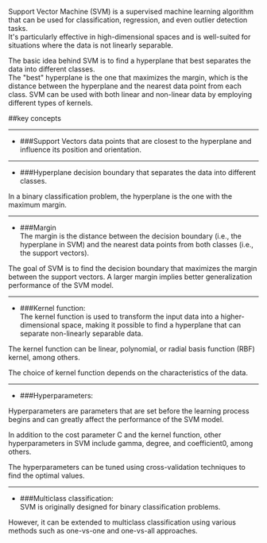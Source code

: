 Support Vector Machine (SVM) is a supervised machine learning algorithm that can be used for classification, regression, and even outlier detection tasks.  
It's particularly effective in high-dimensional spaces and is well-suited for situations where the data is not linearly separable.
 

The basic idea behind SVM is to find a hyperplane that best separates the data into different classes.  
The "best" hyperplane is the one that maximizes the margin, which is the distance between the hyperplane and the nearest data point from each class. SVM can be used with both linear and non-linear data by employing different types of kernels.

##key concepts

--------

* ###Support Vectors
data points that are closest to the hyperplane and influence its position and orientation.

-------

* ###Hyperplane
decision boundary that separates the data into different classes.

In a binary classification problem, the hyperplane is the one with the maximum margin.

-------

* ###Margin  
The margin is the distance between the decision boundary (i.e., the hyperplane in SVM) and the nearest data points from both classes (i.e., the support vectors). 

The goal of SVM is to find the decision boundary that maximizes the margin between the support vectors.
A larger margin implies better generalization performance of the SVM model.  

----

* ###Kernel function:  
The kernel function is used to transform the input data into a higher-dimensional space, making it possible to find a hyperplane that can separate non-linearly separable data.  

The kernel function can be linear, polynomial, or radial basis function (RBF) kernel, among others.  

The choice of kernel function depends on the characteristics of the data.

----

* ###Hyperparameters:  

Hyperparameters are parameters that are set before the learning process begins and can greatly affect the performance of the SVM model.  

In addition to the cost parameter C and the kernel function, other hyperparameters in SVM include gamma, degree, and coefficient0, among others.  

The hyperparameters can be tuned using cross-validation techniques to find the optimal values.

---

* ###Multiclass classification:  
SVM is originally designed for binary classification problems.  

However, it can be extended to multiclass classification using various methods such as one-vs-one and one-vs-all approaches.
